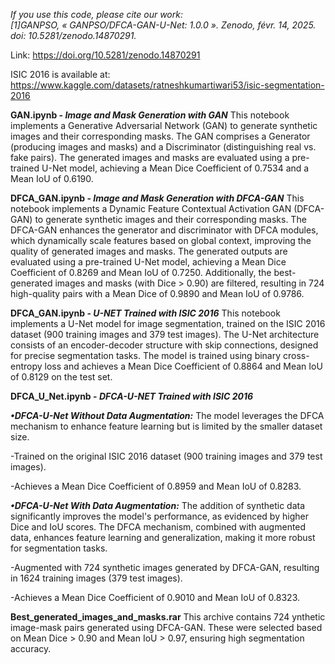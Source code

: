 _If you use this code, please cite our work:  
[1]GANPSO, « GANPSO/DFCA-GAN-U-Net: 1.0.0 ». Zenodo, févr. 14, 2025. doi: 10.5281/zenodo.14870291._

Link: https://doi.org/10.5281/zenodo.14870291

ISIC 2016 is available at: https://www.kaggle.com/datasets/ratneshkumartiwari53/isic-segmentation-2016

**GAN.ipynb - _Image and Mask Generation with GAN_**
This notebook implements a Generative Adversarial Network (GAN) to generate synthetic images and their corresponding masks. The GAN comprises a Generator (producing images and masks) and a Discriminator (distinguishing real vs. fake pairs). The generated images and masks are evaluated using a pre-trained U-Net model, achieving a Mean Dice Coefficient of 0.7534 and a Mean IoU of 0.6190.

**DFCA_GAN.ipynb - _Image and Mask Generation with DFCA-GAN_**
This notebook implements a Dynamic Feature Contextual Activation GAN (DFCA-GAN) to generate synthetic images and their corresponding masks. The DFCA-GAN enhances the generator and discriminator with DFCA modules, which dynamically scale features based on global context, improving the quality of generated images and masks. The generated outputs are evaluated using a pre-trained U-Net model, achieving a Mean Dice Coefficient of 0.8269 and Mean IoU of 0.7250. Additionally, the best-generated images and masks (with Dice > 0.90) are filtered, resulting in 724 high-quality pairs with a Mean Dice of 0.9890 and Mean IoU of 0.9786. 

**DFCA_GAN.ipynb - _U-NET Trained with ISIC 2016_**
This notebook implements a U-Net model for image segmentation, trained on the ISIC 2016 dataset (900 training images and 379 test images). The U-Net architecture consists of an encoder-decoder structure with skip connections, designed for precise segmentation tasks. The model is trained using binary cross-entropy loss and achieves a Mean Dice Coefficient of 0.8864 and Mean IoU of 0.8129 on the test set.

**DFCA_U_Net.ipynb - _DFCA-U-NET Trained with ISIC 2016_**

 _**•DFCA-U-Net Without Data Augmentation:**_ The model leverages the DFCA mechanism to enhance feature learning but is limited by the smaller dataset size.
 
 -Trained on the original ISIC 2016 dataset (900 training images and 379 test images). 
 
 -Achieves a Mean Dice Coefficient of 0.8959 and Mean IoU of 0.8283. 
 
 _**•DFCA-U-Net With Data Augmentation:**_ The addition of synthetic data significantly improves the model's performance, as evidenced by higher Dice and IoU scores. The DFCA mechanism, combined with augmented data, enhances feature learning and generalization, making it more robust for segmentation tasks.
 
 -Augmented with 724 synthetic images generated by DFCA-GAN, resulting in 1624 training images (379 test images). 
 
 -Achieves a Mean Dice Coefficient of 0.9010 and Mean IoU of 0.8323.

**Best_generated_images_and_masks.rar** This archive contains 724 ynthetic image-mask pairs generated using DFCA-GAN. These were selected based on Mean Dice > 0.90 and Mean IoU > 0.97, ensuring high segmentation accuracy.



